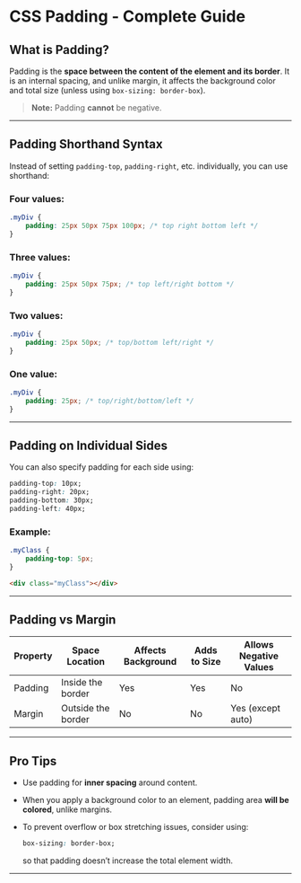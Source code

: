 # CSS Padding - Complete Guide

## What is Padding?

Padding is the **space between the content of the element and its border**. It is an internal spacing, and unlike margin, it affects the background color and total size (unless using `box-sizing: border-box`).

> **Note:** Padding **cannot** be negative.

---

## Padding Shorthand Syntax

Instead of setting `padding-top`, `padding-right`, etc. individually, you can use shorthand:

### Four values:

```css
.myDiv {
    padding: 25px 50px 75px 100px; /* top right bottom left */
}
```

### Three values:

```css
.myDiv {
    padding: 25px 50px 75px; /* top left/right bottom */
}
```

### Two values:

```css
.myDiv {
    padding: 25px 50px; /* top/bottom left/right */
}
```

### One value:

```css
.myDiv {
    padding: 25px; /* top/right/bottom/left */
}
```

---

## Padding on Individual Sides

You can also specify padding for each side using:

```css
padding-top: 10px;
padding-right: 20px;
padding-bottom: 30px;
padding-left: 40px;
```

### Example:

```css
.myClass {
    padding-top: 5px;
}
```

```html
<div class="myClass"></div>
```

---

## Padding vs Margin

| Property | Space Location     | Affects Background | Adds to Size | Allows Negative Values |
| -------- | ------------------ | ------------------ | ------------ | ---------------------- |
| Padding  | Inside the border  | Yes                | Yes          | No                     |
| Margin   | Outside the border | No                 | No           | Yes (except auto)      |

---

## Pro Tips

* Use padding for **inner spacing** around content.
* When you apply a background color to an element, padding area **will be colored**, unlike margins.
* To prevent overflow or box stretching issues, consider using:

  ```css
  box-sizing: border-box;
  ```

  so that padding doesn’t increase the total element width.

---
